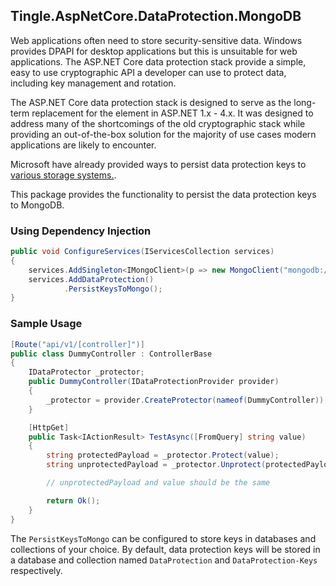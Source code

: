 ## Tingle.AspNetCore.DataProtection.MongoDB

Web applications often need to store security-sensitive data. Windows provides DPAPI for desktop applications but this is unsuitable for web applications. The ASP.NET Core data protection stack provide a simple, easy to use cryptographic API a developer can use to protect data, including key management and rotation.

The ASP.NET Core data protection stack is designed to serve as the long-term replacement for the <machineKey> element in ASP.NET 1.x - 4.x. It was designed to address many of the shortcomings of the old cryptographic stack while providing an out-of-the-box solution for the majority of use cases modern applications are likely to encounter.

Microsoft have already provided ways to persist data protection keys to [various storage systems.](https://docs.microsoft.com/en-us/aspnet/core/security/data-protection/configuration/overview?view=aspnetcore-5.0). 

This package provides the functionality to persist the data protection keys to MongoDB.

### Using Dependency Injection

```cs
public void ConfigureServices(IServicesCollection services)
{
    services.AddSingleton<IMongoClient>(p => new MongoClient("mongodb://localhost:27017/my-database"));
    services.AddDataProtection()
            .PersistKeysToMongo();
}
```

### Sample Usage

```cs
[Route("api/v1/[controller]")]
public class DummyController : ControllerBase
{
    IDataProtector _protector;
    public DummyController(IDataProtectionProvider provider)
    {
        _protector = provider.CreateProtector(nameof(DummyController));
    }

    [HttpGet]
    public Task<IActionResult> TestAsync([FromQuery] string value)
    {
        string protectedPayload = _protector.Protect(value);
        string unprotectedPayload = _protector.Unprotect(protectedPayload);

        // unprotectedPayload and value should be the same

        return Ok();
    }
}
```

The `PersistKeysToMongo` can be configured to store keys in databases and collections of your choice. By default, data protection keys will be stored in a database and collection named `DataProtection` and `DataProtection-Keys` respectively.




